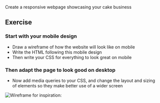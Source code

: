 Create a responsive webpage showcasing your cake business

## Exercise

### Start with your mobile design
- Draw a wireframe of how the website will look like on mobile
- Write the HTML following this mobile design
- Then write your CSS for everything to look great on mobile

### Then adapt the page to look good on desktop
- Now add media queries to your CSS, and change the layout and sizing of elements so they make better use of a wider screen

![Wireframe for inspiration:](./images/mums-w-frame.jpg)
